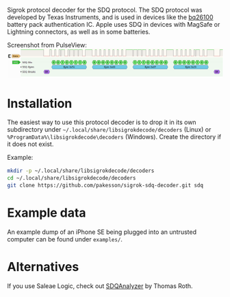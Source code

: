 Sigrok protocol decoder for the SDQ protocol. The SDQ protocol was developed by
Texas Instruments, and is used in devices like the
[bq26100](https://www.ti.com/lit/ds/symlink/bq26100.pdf) battery pack
authentication IC. Apple uses SDQ in devices with MagSafe or Lightning
connectors, as well as in some batteries.

Screenshot from PulseView:
![PulseView screenshot](screenshot.png)

# Installation

The easiest way to use this protocol decoder is to drop it in its own
subdirectory under `~/.local/share/libsigrokdecode/decoders` (Linux) or
`%ProgramData%\libsigrokdecode\decoders` (Windows). Create the directory
if it does not exist.

Example:
```sh
mkdir -p ~/.local/share/libsigrokdecode/decoders
cd ~/.local/share/libsigrokdecode/decoders
git clone https://github.com/pakesson/sigrok-sdq-decoder.git sdq
```

# Example data

An example dump of an iPhone SE being plugged into an untrusted computer can be found under `examples/`.

# Alternatives

If you use Saleae Logic, check out [SDQAnalyzer](https://github.com/nezza/SDQAnalyzer) by Thomas Roth.
